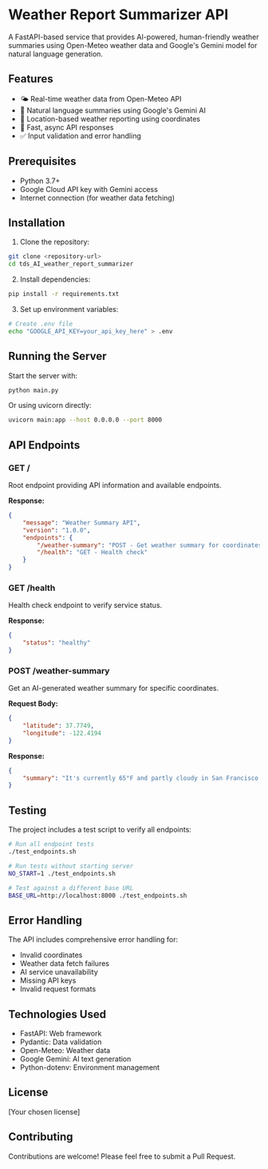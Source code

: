 # Weather Report Summarizer API

A FastAPI-based service that provides AI-powered, human-friendly weather summaries using Open-Meteo weather data and Google's Gemini model for natural language generation.

## Features

- 🌤️ Real-time weather data from Open-Meteo API
- 🤖 Natural language summaries using Google's Gemini AI
- 📍 Location-based weather reporting using coordinates
- 🚀 Fast, async API responses
- ✅ Input validation and error handling

## Prerequisites

- Python 3.7+
- Google Cloud API key with Gemini access
- Internet connection (for weather data fetching)

## Installation

1. Clone the repository:
```bash
git clone <repository-url>
cd tds_AI_weather_report_summarizer
```

2. Install dependencies:
```bash
pip install -r requirements.txt
```

3. Set up environment variables:
```bash
# Create .env file
echo "GOOGLE_API_KEY=your_api_key_here" > .env
```

## Running the Server

Start the server with:
```bash
python main.py
```

Or using uvicorn directly:
```bash
uvicorn main:app --host 0.0.0.0 --port 8000
```

## API Endpoints

### GET /
Root endpoint providing API information and available endpoints.

**Response:**
```json
{
    "message": "Weather Summary API",
    "version": "1.0.0",
    "endpoints": {
        "/weather-summary": "POST - Get weather summary for coordinates",
        "/health": "GET - Health check"
    }
}
```

### GET /health
Health check endpoint to verify service status.

**Response:**
```json
{
    "status": "healthy"
}
```

### POST /weather-summary
Get an AI-generated weather summary for specific coordinates.

**Request Body:**
```json
{
    "latitude": 37.7749,
    "longitude": -122.4194
}
```

**Response:**
```json
{
    "summary": "It's currently 65°F and partly cloudy in San Francisco..."
}
```

## Testing

The project includes a test script to verify all endpoints:

```bash
# Run all endpoint tests
./test_endpoints.sh

# Run tests without starting server
NO_START=1 ./test_endpoints.sh

# Test against a different base URL
BASE_URL=http://localhost:8000 ./test_endpoints.sh
```

## Error Handling

The API includes comprehensive error handling for:
- Invalid coordinates
- Weather data fetch failures
- AI service unavailability
- Missing API keys
- Invalid request formats

## Technologies Used

- FastAPI: Web framework
- Pydantic: Data validation
- Open-Meteo: Weather data
- Google Gemini: AI text generation
- Python-dotenv: Environment management

## License

[Your chosen license]

## Contributing

Contributions are welcome! Please feel free to submit a Pull Request.